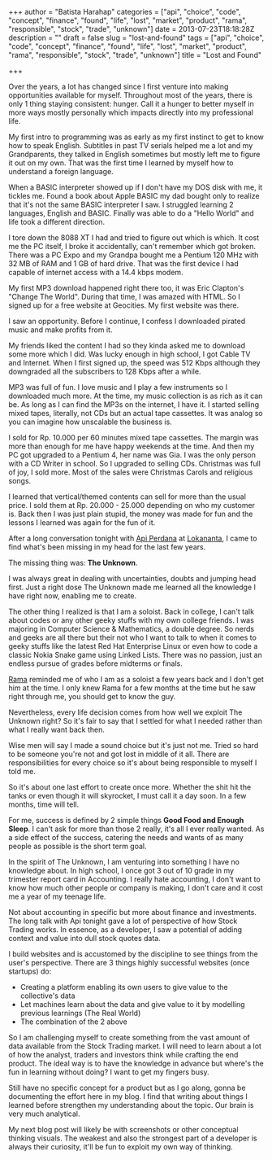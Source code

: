 +++
author = "Batista Harahap"
categories = ["api", "choice", "code", "concept", "finance", "found", "life", "lost", "market", "product", "rama", "responsible", "stock", "trade", "unknown"]
date = 2013-07-23T18:18:28Z
description = ""
draft = false
slug = "lost-and-found"
tags = ["api", "choice", "code", "concept", "finance", "found", "life", "lost", "market", "product", "rama", "responsible", "stock", "trade", "unknown"]
title = "Lost and Found"

+++


Over the years, a lot has changed since I first venture into making opportunities available for myself. Throughout most of the years, there is only 1 thing staying consistent: hunger. Call it a hunger to better myself in more ways mostly personally which impacts directly into my professional life.

My first intro to programming was as early as my first instinct to get to know how to speak English. Subtitles in past TV serials helped me a lot and my Grandparents, they talked in English sometimes but mostly left me to figure it out on my own. That was the first time I learned by myself how to understand a foreign language.

When a BASIC interpreter showed up if I don't have my DOS disk with me, it tickles me. Found a book about Apple BASIC my dad bought only to realize that it's not the same BASIC interpreter I saw. I struggled learning 2 languages, English and BASIC. Finally was able to do a "Hello World" and life took a different direction.

I tore down the 8088 XT I had and tried to figure out which is which. It cost me the PC itself, I broke it accidentally, can't remember which got broken. There was a PC Expo and my Grandpa bought me a Pentium 120 MHz with 32 MB of RAM and 1 GB of hard drive. That was the first device I had capable of internet access with a 14.4 kbps modem.

My first MP3 download happened right there too, it was Eric Clapton's "Change The World". During that time, I was amazed with HTML. So I signed up for a free website at Geocities. My first website was there.

I saw an opportunity. Before I continue, I confess I downloaded pirated music and make profits from it. 

My friends liked the content I had so they kinda asked me to download some more which I did. Was lucky enough in high school, I got Cable TV and Internet. When I first signed up, the speed was 512 Kbps although they downgraded all the subscribers to 128 Kbps after a while.

MP3 was full of fun. I love music and I play a few instruments so I downloaded much more. At the time, my music collection is as rich as it can be. As long as I can find the MP3s on the internet, I have it. I started selling mixed tapes, literally, not CDs but an actual tape cassettes. It was analog so you can imagine how unscalable the business is.

I sold for Rp. 10.000 per 60 minutes mixed tape cassettes. The margin was more than enough for me have happy weekends at the time. And then my PC got upgraded to a Pentium 4, her name was Gia. I was the only person with a CD Writer in school. So I upgraded to selling CDs. Christmas was full of joy, I sold more. Most of the sales were Christmas Carols and religious songs.

I learned that vertical/themed contents can sell for more than the usual price. I sold them at Rp. 20.000 - 25.000 depending on who my customer is. Back then I was just plain stupid, the money was made for fun and the lessons I learned was again for the fun of it.

After a long conversation tonight with <a href="https://twitter.com/apiperdana" title="Api Perdana" target="_blank">Api Perdana</a> at <a href="http://www.lokanantaresto.com/" title="Lokananta Terrace Resto" target="_blank">Lokananta</a>, I came to find what's been missing in my head for the last few years.

The missing thing was: <strong>The Unknown</strong>.

I was always great in dealing with uncertainties, doubts and jumping head first. Just a right dose The Unknown made me learned all the knowledge I have right now, enabling me to create. 

The other thing I realized is that I am a soloist. Back in college, I can't talk about codes or any other geeky stuffs with my own college friends. I was majoring in Computer Science & Mathematics, a double degree. So nerds and geeks are all there but their not who I want to talk to when it comes to geeky stuffs like the latest Red Hat Enterprise Linux or even how to code a classic Nokia Snake game using Linked Lists. There was no passion, just an endless pursue of grades before midterms or finals.

<a href="https://twitter.com/rampok" title="Rama Mamuaya" target="_blank">Rama</a> reminded me of who I am as a soloist a few years back and I don't get him at the time. I only knew Rama for a few months at the time but he saw right through me, you should get to know the guy.

Nevertheless, every life decision comes from how well we exploit The Unknown right? So it's fair to say that I settled for what I needed rather than what I really want back then.

Wise men will say I made a sound choice but it's just not me. Tried so hard to be someone you're not and got lost in middle of it all. There are responsibilities for every choice so it's about being responsible to myself I told me.

So it's about one last effort to create once more. Whether the shit hit the tanks or even though it will skyrocket, I must call it a day soon. In a few months, time will tell.

For me, success is defined by 2 simple things <strong>Good Food and Enough Sleep</strong>. I can't ask for more than those 2 really, it's all I ever really wanted. As a side effect of the success, catering the needs and wants of as many people as possible is the short term goal.

In the spirit of The Unknown, I am venturing into something I have no knowledge about. In high school, I once got 3 out of 10 grade in my trimester report card in Accounting. I really hate accounting, I don't want to know how much other people or company is making, I don't care and it cost me a year of my teenage life.

Not about accounting in specific but more about finance and investments. The long talk with Api tonight gave a lot of perspective of how Stock Trading works. In essence, as a developer, I saw a potential of adding context and value into dull stock quotes data.

I build websites and is accustomed by the discipline to see things from the user's perspective. There are 3 things highly successful websites (once startups) do:
<ul>
<li>Creating a platform enabling its own users to give value to the collective's data</li>
<li>Let machines learn about the data and give value to it by modelling previous learnings (The Real World)</li>
<li>The combination of the 2 above</li>
</ul>

So I am challenging myself to create something from the vast amount of data available from the Stock Trading market. I will need to learn about a lot of how the analyst, traders and investors think while crafting the end product. The ideal way is to have the knowledge in advance but where's the fun in learning without doing? I want to get my fingers busy.

Still have no specific concept for a product but as I go along, gonna be documenting the effort here in my blog. I find that writing about things I learned before strengthen my understanding about the topic. Our brain is very much analytical.

My next blog post will likely be with screenshots or other conceptual thinking visuals. The weakest and also the strongest part of a developer is always their curiosity, it'll be fun to exploit my own way of thinking.